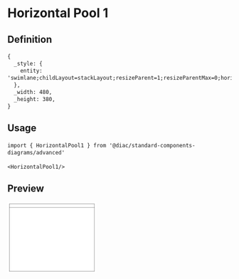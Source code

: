 # Horizontal Pool 1

## Definition

```
{
  _style: { 
    entity: 'swimlane;childLayout=stackLayout;resizeParent=1;resizeParentMax=0;horizontal=1;startSize=20;horizontalStack=0;html=1;',
  },
  _width: 480,
  _height: 380,
}
```

## Usage

```
import { HorizontalPool1 } from '@diac/standard-components-diagrams/advanced'

<HorizontalPool1/>
```

## Preview

<img src="./horizontal-pool-1.png" width="200"/>
